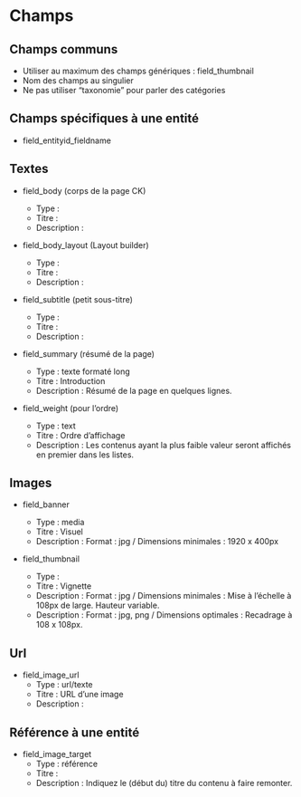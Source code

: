 # Champs

## Champs communs

* Utiliser au maximum des champs génériques : field_thumbnail
* Nom des champs au singulier
* Ne pas utiliser “taxonomie” pour parler des catégories



## Champs spécifiques à une entité

* field_entityid_fieldname


## Textes

* field_body (corps de la page CK)
    * Type : 
    * Titre : 
    * Description : 
    
* field_body_layout (Layout builder)
    * Type : 
    * Titre : 
    * Description : 

* field_subtitle (petit sous-titre)
    * Type : 
    * Titre : 
    * Description : 

* field_summary (résumé de la page)
    * Type : texte formaté long
    * Titre : Introduction
    * Description : Résumé de la page en quelques lignes.


* field_weight (pour l’ordre)
    * Type : text
    * Titre : Ordre d’affichage
    * Description : Les contenus ayant la plus faible valeur seront affichés en premier dans les listes.


## Images

* field_banner
    * Type : media
    * Titre : Visuel
    * Description : Format : jpg / Dimensions minimales : 1920 x 400px


* field_thumbnail
    * Type : 
    * Titre : Vignette
    * Description : Format : jpg / Dimensions minimales : Mise à l’échelle à 108px de large. Hauteur variable.
    * Description : Format : jpg, png / Dimensions optimales : Recadrage à 108 x 108px.

## Url 

* field_image_url
    * Type : url/texte
    * Titre : URL d’une image
    * Description : 


## Référence à une entité

* field_image_target
    * Type : référence
    * Titre : 
    * Description : Indiquez le (début du) titre du contenu à faire remonter.

